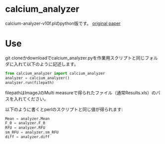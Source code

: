 # calcium_analyzer

calcium-analyzer-v10f.plのpython版です。
[original paper](https://www.nature.com/articles/nprot.2010.169)

# Use
git cloneかdownloadでcalcium_analyzer.pyを作業用スクリプトと同じフォルダに入れて以下のように記述します。
```python
from calcium_analyzer import calcium_analyzer
analyzer = calcium_analyzer()
analyzer.run(filepath)
```

filepathはImageJのMulti measureで得られたファイル（通常Results.xls）のパスを入れてください。

以下のように書くとperlのスクリプトと同じ値が得られます: 
```python
Mean = analyzer.Mean
F_0 = analyzer.F_0
RFU = analyzer.RFU
sm_RFU = analyzer.sm_RFU
diff = analyzer.diff
```

